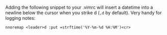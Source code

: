Adding the following snippet to your .vimrc will insert a datetime into a
newline below the cursor when you strike <leader> d (`,d` by default).
Very handy for logging notes:

```
nnoremap <leader>d :put =strftime('%Y-%m-%d %H:%M')<cr>
```
